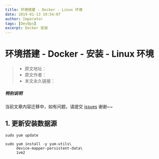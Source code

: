 ```yaml
---
title: 环境搭建 - Docker - Linux 环境
date: 2019-01-13 19:54:07
author: Imperator
tags: [DevOps]
excerpt: Docker 安装
---
```


# 环境搭建 - Docker - 安装 - Linux 环境

> * 原文地址：[]()
> * 原文作者：[]()
> * 本文永久链接：[]()

##### **特别说明**

当前文章内容迁移中，如有问题，请提交 [issues](https://github.com/Starrier/starrier.github.io/issues) 谢谢~~


## 1. 更新安装数据源

```shell
sudo yum update
```

```
sudo yum install -y yum-utils\
     device-mapper-persistent-data\
     1vm2
```








